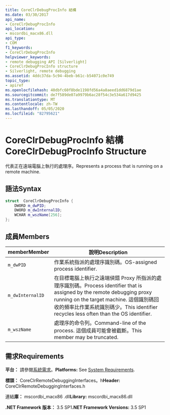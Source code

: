 ```yaml
---
title: CoreClrDebugProcInfo 結構
ms.date: 03/30/2017
api_name:
- CoreClrDebugProcInfo
api_location:
- mscordbi_macx86.dll
api_type:
- COM
f1_keywords:
- CoreClrDebugProcInfo
helpviewer_keywords:
- remote debugging API [Silverlight]
- CoreClrDebugProcInfo structure
- Silverlight, remote debugging
ms.assetid: 4ddc37da-5c94-4beb-b61c-b54071c0e749
topic_type:
- apiref
ms.openlocfilehash: 40dbfc60f8bde1198fd56a4a8aeed1dd6879d1ae
ms.sourcegitcommit: de7f589de07a9979b6ac28f54c3e534a617d9425
ms.translationtype: MT
ms.contentlocale: zh-TW
ms.lasthandoff: 05/05/2020
ms.locfileid: "82795621"
---
```

# <a name="coreclrdebugprocinfo-structure"></a><span data-ttu-id="32cbb-102">CoreClrDebugProcInfo 結構</span><span class="sxs-lookup"><span data-stu-id="32cbb-102">CoreClrDebugProcInfo Structure</span></span>
<span data-ttu-id="32cbb-103">代表正在遠端電腦上執行的處理序。</span><span class="sxs-lookup"><span data-stu-id="32cbb-103">Represents a process that is running on a remote machine.</span></span>  
  
## <a name="syntax"></a><span data-ttu-id="32cbb-104">語法</span><span class="sxs-lookup"><span data-stu-id="32cbb-104">Syntax</span></span>  
  
```cpp  
struct  CoreClrDebugProcInfo {  
    DWORD m_dwPID;  
    DWORD m_dwInternalID;  
    WCHAR m_wszName[256];  
};  
```  
  
## <a name="members"></a><span data-ttu-id="32cbb-105">成員</span><span class="sxs-lookup"><span data-stu-id="32cbb-105">Members</span></span>  
  
|<span data-ttu-id="32cbb-106">member</span><span class="sxs-lookup"><span data-stu-id="32cbb-106">Member</span></span>|<span data-ttu-id="32cbb-107">說明</span><span class="sxs-lookup"><span data-stu-id="32cbb-107">Description</span></span>|  
|------------|-----------------|  
|`m_dwPID`|<span data-ttu-id="32cbb-108">作業系統指派的處理序識別碼。</span><span class="sxs-lookup"><span data-stu-id="32cbb-108">OS-assigned process identifier.</span></span>|  
|`m_dwInternalID`|<span data-ttu-id="32cbb-109">在目標電腦上執行之遠端偵錯 Proxy 所指派的處理序識別碼。</span><span class="sxs-lookup"><span data-stu-id="32cbb-109">Process identifier that is assigned by the remote debugging proxy running on the target machine.</span></span> <span data-ttu-id="32cbb-110">這個識別碼回收的頻率比作業系統識別碼少。</span><span class="sxs-lookup"><span data-stu-id="32cbb-110">This identifier recycles less often than the OS identifier.</span></span>|  
|`m_wszName`|<span data-ttu-id="32cbb-111">處理序的命令列。</span><span class="sxs-lookup"><span data-stu-id="32cbb-111">Command-line of the process.</span></span> <span data-ttu-id="32cbb-112">這個成員可能會被截斷。</span><span class="sxs-lookup"><span data-stu-id="32cbb-112">This member may be truncated.</span></span>|  
  
## <a name="requirements"></a><span data-ttu-id="32cbb-113">需求</span><span class="sxs-lookup"><span data-stu-id="32cbb-113">Requirements</span></span>  
 <span data-ttu-id="32cbb-114">**平台：** 請參閱[系統需求](../../get-started/system-requirements.md)。</span><span class="sxs-lookup"><span data-stu-id="32cbb-114">**Platforms:** See [System Requirements](../../get-started/system-requirements.md).</span></span>  
  
 <span data-ttu-id="32cbb-115">**標頭：** CoreClrRemoteDebuggingInterfaces。h</span><span class="sxs-lookup"><span data-stu-id="32cbb-115">**Header:** CoreClrRemoteDebuggingInterfaces.h</span></span>  
  
 <span data-ttu-id="32cbb-116">連結**庫：** mscordbi_macx86 .dll</span><span class="sxs-lookup"><span data-stu-id="32cbb-116">**Library:** mscordbi_macx86.dll</span></span>  
  
 <span data-ttu-id="32cbb-117">**.NET Framework 版本：** 3.5 SP1</span><span class="sxs-lookup"><span data-stu-id="32cbb-117">**.NET Framework Versions:** 3.5 SP1</span></span>
